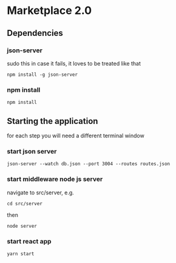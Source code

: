 # Marketplace 2.0

## Dependencies

### json-server
sudo this in case it fails, it loves to be treated like that
```
npm install -g json-server
```

### npm install
```
npm install
``` 

## Starting the application
for each step you will need a different terminal window

### start json server
```
json-server --watch db.json --port 3004 --routes routes.json
```

### start middleware node js server
navigate to src/server, e.g.
```
cd src/server
```
then
```
node server
```

### start react app
```
yarn start
```
